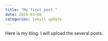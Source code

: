 ```yaml
---
title: "My first post."
date: 2020-03-08
categories: jekyll update
---
```


Here is my blog.
I will upload the several posts.
